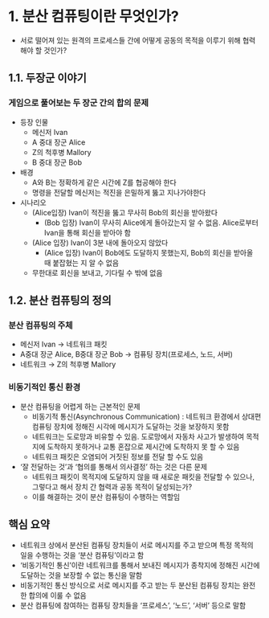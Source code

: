# 1. 분산 컴퓨팅이란 무엇인가?

- 서로 떨어져 있는 원격의 프로세스들 간에 어떻게 공동의 목적을 이루기 위해 협력해야 할 것인가?

## 1.1. 두장군 이야기

### 게임으로 풀어보는 두 장군 간의 합의 문제

- 등장 인물
    - 메신저 Ivan
    - A 중대 장군 Alice
    - Z의 척후병 Mallory
    - B 중대 장군 Bob
- 배경
    - A와 B는 정확하게 같은 시간에 Z를 협공해야 한다
    - 명령을 전달할 메신저는 적진을 은밀하게 뚫고 지나가야한다
- 시나리오
    - (Alice입장) Ivan이 적진을 뚫고 무사히 Bob의 회신을 받아왔다
        - (Bob 입장) Ivan이 무사히 Alice에게 돌아갔는지 알 수 없음. Alice로부터 Ivan을 통해 회신을 받아야 함
    - (Alice 입장) Ivan이 3분 내에 돌아오지 않았다
        - (Alice 입장) Ivan이 Bob에도 도달하지 못했는지, Bob의 회신을 받아올 때 붙잡혔는 지 알 수 없음
    - 무한대로 회신을 보내고, 기다릴 수 밖에 없음

## 1.2. 분산 컴퓨팅의 정의

### 분산 컴퓨팅의 주체

- 메신저 Ivan → 네트워크 패킷
- A중대 장군 Alice, B중대 장군 Bob → 컴퓨팅 장치(프로세스, 노드, 서버)
- 네트워크 → Z의 척후병 Mallory

### 비동기적인 통신 환경

- 분산 컴퓨팅을 어렵게 하는 근본적인 문제
    - 비동기적 통신(Asynchronous Communication) : 네트워크 환경에서 상대편 컴퓨팅 장치에 정해진 시각에 메시지가 도달하는 것을 보장하지 못함
    - 네트워크는 도로망과 비유할 수 있음. 도로망에서 자동차 사고가 발생하여 목적지에 도착하지 못하거나 교통 혼잡으로 제시간에 도착하지 못 할 수 있음
    - 네트워크 패킷은 오염되어 거짓된 정보를 전달 할 수도 있음
- ‘잘 전달하는 것’과 ‘협의를 통해서 의사결정’ 하는 것은 다른 문제
    - 네트워크 패킷이 목적지에 도달하지 않을 때 새로운 패킷을 전달할 수 있으나, 그렇다고 해서 장치 간 협력과 공동 목적이 달성되는가?
    - 이를 해결하는 것이 분산 컴퓨팅이 수행하는 역할임

## 핵심 요약

- 네트워크 상에서 분산된 컴퓨팅 장치들이 서로 메시지를 주고 받으며 특정 목적의 일을 수행하는 것을 ‘분산 컴퓨팅’이라고 함
- ‘비동기적인 통신’이란 네트워크를 통해서 보내진 메시지가 종착지에 정해진 시간에 도달하는 것을 보장할 수 없는 통신을 말함
- 비동기적인 통신 방식으로 서로 메시지를 주고 받는 두 분산된 컴퓨팅 장치는 완전한 합의에 이룰 수 없음
- 분산 컴퓨팅에 참여하는 컴퓨팅 장치들을 ‘프로세스’, ‘노드’, ‘서버’ 등으로 말함

